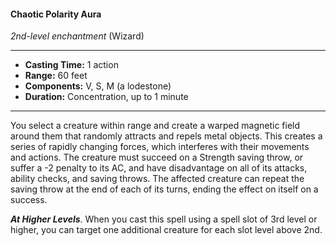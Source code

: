 #### Chaotic Polarity Aura
*2nd-level enchantment* (Wizard)
___
- **Casting Time:** 1 action
- **Range:** 60 feet
- **Components:** V, S, M (a lodestone)
- **Duration:** Concentration, up to 1 minute
---
You select a creature within range and create a warped magnetic field around them that randomly attracts and repels metal objects. This creates a series of rapidly changing forces, which interferes with their movements and actions. The creature must succeed on a Strength saving throw, or suffer a -2 penalty to its AC, and have disadvantage on all of its attacks, ability checks, and saving throws. The affected creature can repeat the saving throw at the end of each of its turns, ending the effect on itself on a success.

***At Higher Levels***. When you cast this spell using a spell slot of 3rd level or higher, you can target one additional creature for each slot level above 2nd.
